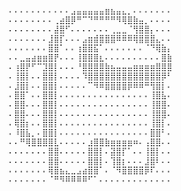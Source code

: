 ⠄⠄⠄⠄⠄⠄⠄⠄⠄⠄⠄⣠⣤⣤⣤⣤⣤⣶⣦⣤⣄⡀⠄⠄⠄⠄⠄⠄⠄
⠄⠄⠄⠄⠄⠄⠄⠄⢀⣴⣿⡿⠛⠉⠙⠛⠛⠛⠛⠻⢿⣿⣷⣤⡀⠄⠄⠄⠄
⠄⠄⠄⠄⠄⠄⠄⠄⣼⣿⠋⠄⠄⠄⠄⠄⠄⠄⢀⣀⣀⠈⢻⣿⣿⡄⠄⠄⠄
⠄⠄⠄⠄⠄⠄⠄⣸⣿⡏⠄⠄⠄⣠⣶⣾⣿⣿⣿⠿⠿⠿⢿⣿⣿⣿⣄⠄⠄
⠄⠄⠄⠄⠄⠄⠄⣿⣿⠁⠄⠄⢰⣿⣿⣯⠁⠄⠄⠄⠄⠄⠄⠄⠈⠙⢿⣷⡄
⠄⠄⣀⣤⣴⣶⣶⣿⡟⠄⠄⠄⢸⣿⣿⣿⣆⠄⠄⠄⠄⠄⠄⠄⠄⠄⠄⣿⣷
⠄⢰⣿⡟⠋⠉⣹⣿⡇⠄⠄⠄⠘⣿⣿⣿⣿⣷⣦⣤⣤⣤⣶⣶⣶⣶⣿⣿⣿
⠄⢸⣿⡇⠄⠄⣿⣿⡇⠄⠄⠄⠄⠹⣿⣿⣿⣿⣿⣿⣿⣿⣿⣿⣿⣿⣿⡿⠃
⠄⣸⣿⡇⠄⠄⣿⣿⡇⠄⠄⠄⠄⠄⠉⠻⠿⣿⣿⣿⣿⡿⠿⠿⠛⢻⣿⡇⠄
⠄⣿⣿⠁⠄⠄⣿⣿⡇⠄⠄⠄⠄⠄⠄⠄⠄⠄⠄⠄⠄⠄⠄⠄⠄⢸⣿⣧⠄
⠄⣿⣿⠄⠄⠄⣿⣿⡇⠄⠄⠄⠄⠄⠄⠄⠄⠄⠄⠄⠄⠄⠄⠄⠄⢸⣿⣿⠄
⠄⣿⣿⠄⠄⠄⣿⣿⡇⠄⠄⠄⠄⠄⠄⠄⠄⠄⠄⠄⠄⠄⠄⠄⠄⢸⣿⣿⠄
⠄⢿⣿⡆⠄⠄⣿⣿⡇⠄⠄⠄⠄⠄⠄⠄⠄⠄⠄⠄⠄⠄⠄⠄⠄⢸⣿⡇⠄
⠄⠸⣿⣧⡀⠄⣿⣿⡇⠄⠄⠄⠄⠄⠄⠄⠄⠄⠄⠄⠄⠄⠄⠄⠄⣿⣿⠃⠄
⠄⠄⠛⢿⣿⣿⣿⣿⣇⠄⠄⠄⠄⠄⣰⣿⣿⣷⣶⣶⣶⣶⠶⠄⢠⣿⣿⠄⠄
⠄⠄⠄⠄⠄⠄⠄⣿⣿⠄⠄⠄⠄⠄⣿⣿⡇⠄⣽⣿⡏⠁⠄⠄⢸⣿⡇⠄⠄
⠄⠄⠄⠄⠄⠄⠄⣿⣿⠄⠄⠄⠄⠄⣿⣿⡇⠄⢹⣿⡆⠄⠄⠄⣸⣿⠇⠄⠄
⠄⠄⠄⠄⠄⠄⠄⢿⣿⣦⣄⣀⣠⣴⣿⣿⠁⠄⠈⠻⣿⣿⣿⣿⡿⠏⠄⠄⠄
⠄⠄⠄⠄⠄⠄⠄⠈⠛⠻⠿⠿⠿⠿⠋⠁⠄⠄⠄⠄⠄⠄⠄⠄⠄⠄⠄⠄⠄
